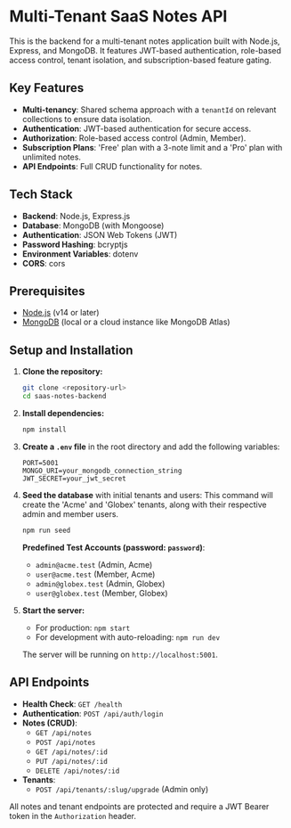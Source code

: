# Multi-Tenant SaaS Notes API

This is the backend for a multi-tenant notes application built with Node.js, Express, and MongoDB. It features JWT-based authentication, role-based access control, tenant isolation, and subscription-based feature gating.

## Key Features

- **Multi-tenancy**: Shared schema approach with a `tenantId` on relevant collections to ensure data isolation.
- **Authentication**: JWT-based authentication for secure access.
- **Authorization**: Role-based access control (Admin, Member).
- **Subscription Plans**: 'Free' plan with a 3-note limit and a 'Pro' plan with unlimited notes.
- **API Endpoints**: Full CRUD functionality for notes.

## Tech Stack

- **Backend**: Node.js, Express.js
- **Database**: MongoDB (with Mongoose)
- **Authentication**: JSON Web Tokens (JWT)
- **Password Hashing**: bcryptjs
- **Environment Variables**: dotenv
- **CORS**: cors

## Prerequisites

- [Node.js](https://nodejs.org/) (v14 or later)
- [MongoDB](https://www.mongodb.com/) (local or a cloud instance like MongoDB Atlas)

## Setup and Installation

1.  **Clone the repository:**
    ```bash
    git clone <repository-url>
    cd saas-notes-backend
    ```

2.  **Install dependencies:**
    ```bash
    npm install
    ```

3.  **Create a `.env` file** in the root directory and add the following variables:
    ```
    PORT=5001
    MONGO_URI=your_mongodb_connection_string
    JWT_SECRET=your_jwt_secret
    ```

4.  **Seed the database** with initial tenants and users:
    This command will create the 'Acme' and 'Globex' tenants, along with their respective admin and member users.
    ```bash
    npm run seed
    ```
    **Predefined Test Accounts (password: `password`)**:
    - `admin@acme.test` (Admin, Acme)
    - `user@acme.test` (Member, Acme)
    - `admin@globex.test` (Admin, Globex)
    - `user@globex.test` (Member, Globex)

5.  **Start the server:**
    - For production: `npm start`
    - For development with auto-reloading: `npm run dev`

    The server will be running on `http://localhost:5001`.

## API Endpoints

- **Health Check**: `GET /health`
- **Authentication**: `POST /api/auth/login`
- **Notes (CRUD)**:
  - `GET /api/notes`
  - `POST /api/notes`
  - `GET /api/notes/:id`
  - `PUT /api/notes/:id`
  - `DELETE /api/notes/:id`
- **Tenants**:
  - `POST /api/tenants/:slug/upgrade` (Admin only)

All notes and tenant endpoints are protected and require a JWT Bearer token in the `Authorization` header.